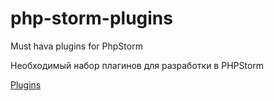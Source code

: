 # php-storm-plugins
Must hava plugins for PhpStorm

Необходимый набор плагинов для разработки в PHPStorm

[Plugins](https://github.com/Simtel/php-storm-plugins/wiki)
